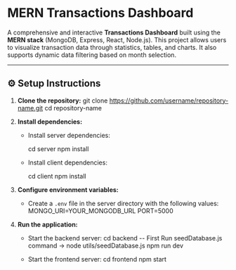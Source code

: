 
# MERN Transactions Dashboard

A comprehensive and interactive **Transactions Dashboard** built using the **MERN stack** (MongoDB, Express, React, Node.js). This project allows users to visualize transaction data through statistics, tables, and charts. It also supports dynamic data filtering based on month selection.

---

## ⚙️ Setup Instructions

1. **Clone the repository:**
   git clone https://github.com/username/repository-name.git
   cd repository-name

2. **Install dependencies:**
   - Install server dependencies:
    
     cd server
     npm install

   - Install client dependencies:
     
     cd client
     npm install
    

3. **Configure environment variables:**
   - Create a `.env` file in the server directory with the following values:
     MONGO_URI=YOUR_MONGODB_URL
     PORT=5000

4. **Run the application:**
   - Start the backend server:
     cd backend
     -- First Run seedDatabase.js
     command -> node utils/seedDatabase.js
     npm run dev

   - Start the frontend server:
     cd frontend
     npm start
